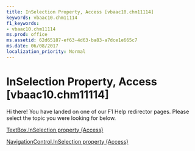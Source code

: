 ```yaml
---
title: InSelection Property, Access [vbaac10.chm11114]
keywords: vbaac10.chm11114
f1_keywords:
- vbaac10.chm11114
ms.prod: office
ms.assetid: 62d65187-ef63-4d63-ba83-a7dce1e665c7
ms.date: 06/08/2017
localization_priority: Normal
---
```



# InSelection Property, Access [vbaac10.chm11114]

Hi there! You have landed on one of our F1 Help redirector pages. Please select the topic you were looking for below.

[TextBox.InSelection property (Access)](http://msdn.microsoft.com/library/6ebb497c-00d0-a854-be22-6b034deae98a%28Office.15%29.aspx)

[NavigationControl.InSelection property (Access)](http://msdn.microsoft.com/library/96b49172-cea7-26e3-0bdc-6e0b85a1402f%28Office.15%29.aspx)


